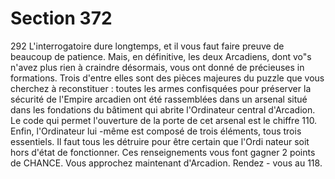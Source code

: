 # Section 372

292
L'interrogatoire dure longtemps, et il vous faut faire preuve de
beaucoup de patience. Mais, en définitive, les deux Arcadiens,
dont vo"s n'avez plus rien à craindre désormais, vous ont donné
de précieuses in formations. Trois d'entre elles sont des pièces
majeures du puzzle que vous cherchez à reconstituer : toutes les
armes confisquées pour préserver la sécurité de l'Empire
arcadien ont été rassemblées dans un arsenal situé dans les
fondations du bâtiment qui  abrite l'Ordinateur central
d'Arcadion. Le code qui permet l'ouverture de la porte de cet
arsenal est le chiffre 110. Enfin, l'Ordinateur lui -même est
composé de trois éléments, tous trois essentiels. Il faut tous les
détruire pour être certain que l'Ordi nateur soit hors d'état de
fonctionner. Ces renseignements vous font gagner 2 points de
CHANCE. Vous approchez maintenant d'Arcadion. Rendez -
vous au 118.